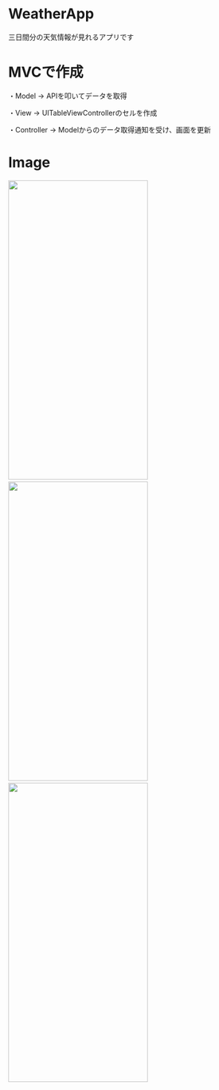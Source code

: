 # WeatherApp
三日間分の天気情報が見れるアプリです


# MVCで作成
・Model ->
APIを叩いてデータを取得

・View ->
UITableViewControllerのセルを作成

・Controller ->
Modelからのデータ取得通知を受け、画面を更新

# Image
<img src="https://user-images.githubusercontent.com/33933366/151646041-eb4ea9a7-faa2-4d14-9fcf-c7236f77218b.png" width="280" height="600">　　<img src="https://user-images.githubusercontent.com/33933366/151646049-e192936e-dbdb-446f-b032-e15af08fa2ef.png" width="280" height="600">　　<img src="https://user-images.githubusercontent.com/33933366/151647193-373e475a-8a8c-44b0-8d12-4c5994378187.png" width="280" height="600">
